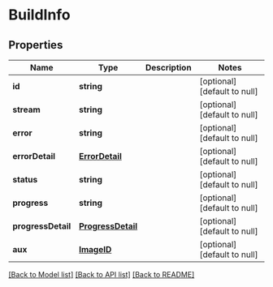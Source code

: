 # BuildInfo

## Properties
Name | Type | Description | Notes
------------ | ------------- | ------------- | -------------
**id** | **string** |  | [optional] [default to null]
**stream** | **string** |  | [optional] [default to null]
**error** | **string** |  | [optional] [default to null]
**errorDetail** | [**ErrorDetail**](ErrorDetail.md) |  | [optional] [default to null]
**status** | **string** |  | [optional] [default to null]
**progress** | **string** |  | [optional] [default to null]
**progressDetail** | [**ProgressDetail**](ProgressDetail.md) |  | [optional] [default to null]
**aux** | [**ImageID**](ImageID.md) |  | [optional] [default to null]

[[Back to Model list]](../README.md#documentation-for-models) [[Back to API list]](../README.md#documentation-for-api-endpoints) [[Back to README]](../README.md)


